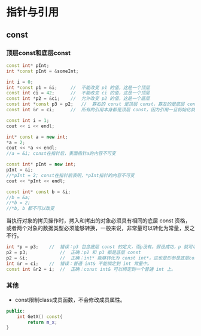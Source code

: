 指针与引用
===

## const

### 顶层const和底层const

```cpp
const int* pInt;
int *const pInt = &someInt;
```

```cpp
int i = 0;
int *const p1 = &i;     //  不能改变 p1 的值，这是一个顶层
const int ci = 42;      //  不能改变 ci 的值，这是一个顶层
const int *p2 = &ci;    //  允许改变 p2 的值，这是一个底层
const int *const p3 = p2;   //  靠右的 const 是顶层 const，靠左的是底层 const
const int &r = ci;      //  所有的引用本身都是顶层 const，因为引用一旦初始化就不能再改为其他对象的引用，这里用于声明引用的 const 都是底层 const
```

```cpp
const int i = 1;
cout << i << endl;

int* const a = new int;
*a = 2;
cout << *a << endl;
//a = &i; const在指针后，表面指针a的内容不可变

const int* pInt = new int;
pInt = &i;
//*pInt = 2; const在指针前表明，*pInt指针的内容不可变
cout << *pInt << endl;

const int* const b = &i;
//b = &a;
//*b = 2;
//*b, b 都不可以改变
```

当执行对象的拷贝操作时，拷入和拷出的对象必须具有相同的底层 const 资格，或者两个对象的数据类型必须能够转换，一般来说，非常量可以转化为常量，反之不行。

```cpp
int *p = p3;    //  错误：p3 包含底层 const 的定义，而p没有。假设成功，p 就可以改变 p3 指向的对象的值。
p2 = p3;            //  正确：p2 和 p3 都是底层 const
p2 = &i;            //  正确：int* 能够转化为 const int*，这也是形参是底层const的函数形参传递外部非 const 指针的基础。
int &r = ci;    //  错误：普通 int& 不能绑定到 int 常量中。
const int &r2 = i;  //  正确：const int& 可以绑定到一个普通 int 上。
```

### 其他

- const限制class成员函数，不会修改成员属性。

```cpp
public:
	int GetX() const{
        return m_x;
}
```
